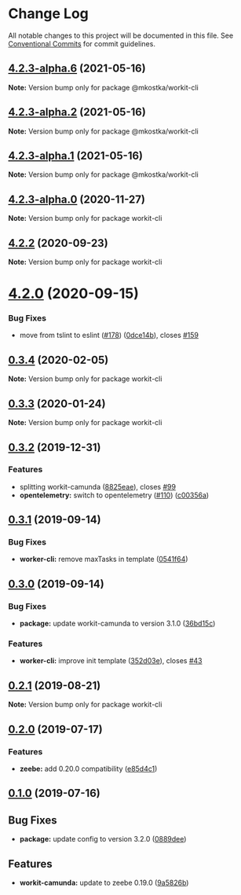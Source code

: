 # Change Log

All notable changes to this project will be documented in this file.
See [Conventional Commits](https://conventionalcommits.org) for commit guidelines.

## [4.2.3-alpha.6](https://github.com/kostkams/workit/compare/v4.2.3-alpha.4...v4.2.3-alpha.6) (2021-05-16)

**Note:** Version bump only for package @mkostka/workit-cli





## [4.2.3-alpha.2](https://github.com/kostkams/workit/compare/v4.2.3-alpha.1...v4.2.3-alpha.2) (2021-05-16)

**Note:** Version bump only for package @mkostka/workit-cli





## [4.2.3-alpha.1](https://github.com/kostkams/workit/compare/v4.2.3-alpha.0...v4.2.3-alpha.1) (2021-05-16)

**Note:** Version bump only for package @mkostka/workit-cli





## [4.2.3-alpha.0](https://github.com/kostkams/workit/compare/v4.2.2...v4.2.3-alpha.0) (2020-11-27)

**Note:** Version bump only for package workit-cli





## [4.2.2](https://github.com/kostkams/workit/compare/v4.2.1...v4.2.2) (2020-09-23)

**Note:** Version bump only for package workit-cli





# [4.2.0](https://github.com/kostkams/workit/compare/v4.1.0...v4.2.0) (2020-09-15)


### Bug Fixes

* move from tslint to eslint ([#178](https://github.com/kostkams/workit/issues/178)) ([0dce14b](https://github.com/kostkams/workit/commit/0dce14b696649cdff886c3e7a0ffdbbd56b548d7)), closes [#159](https://github.com/kostkams/workit/issues/159)





## [0.3.4](https://github.com/kostkams/workit/compare/workit-cli@0.3.3...workit-cli@0.3.4) (2020-02-05)

**Note:** Version bump only for package workit-cli





## [0.3.3](https://github.com/kostkams/workit/compare/workit-cli@0.3.2...workit-cli@0.3.3) (2020-01-24)

**Note:** Version bump only for package workit-cli





## [0.3.2](https://github.com/kostkams/workit/compare/workit-cli@0.3.1...workit-cli@0.3.2) (2019-12-31)


### Features

* splitting workit-camunda ([8825eae](https://github.com/kostkams/workit/commit/8825eaef9b66f86f3c21de4bc8ba093c75779fb4)), closes [#99](https://github.com/kostkams/workit/issues/99)
* **opentelemetry:** switch to opentelemetry ([#110](https://github.com/kostkams/workit/issues/110)) ([c00356a](https://github.com/kostkams/workit/commit/c00356aa4d792cfc310825d526f40f7eccb33844))





## [0.3.1](https://github.com/kostkams/workit/compare/workit-cli@0.3.0...workit-cli@0.3.1) (2019-09-14)

### Bug Fixes

* **worker-cli:** remove maxTasks in template ([0541f64](https://github.com/kostkams/workit/commit/0541f64))

## [0.3.0](https://github.com/kostkams/workit/compare/workit-cli@0.2.1...workit-cli@0.3.0) (2019-09-14)


### Bug Fixes

* **package:** update workit-camunda to version 3.1.0 ([36bd15c](https://github.com/kostkams/workit/commit/36bd15c))


### Features

* **worker-cli:** improve init template ([352d03e](https://github.com/kostkams/workit/commit/352d03e)), closes [#43](https://github.com/kostkams/workit/issues/43)

## [0.2.1](https://github.com/kostkams/workit/compare/workit-cli@0.2.0...workit-cli@0.2.1) (2019-08-21)

**Note:** Version bump only for package workit-cli

## [0.2.0](https://github.com/kostkams/workit/compare/workit-cli@0.1.0...workit-cli@0.2.0) (2019-07-17)

### Features

* **zeebe:** add 0.20.0 compatibility ([e85d4c1](https://github.com/kostkams/workit/commit/e85d4c1))

## [0.1.0](https://github.com/kostkams/workit/compare/workit-cli@0.0.11...workit-cli@0.1.0) (2019-07-16)

## Bug Fixes

*   **package:** update config to version 3.2.0 ([0889dee](https://github.com/kostkams/workit/commit/0889dee))

## Features

*   **workit-camunda:** update to zeebe 0.19.0 ([9a5826b](https://github.com/kostkams/workit/commit/9a5826b))
